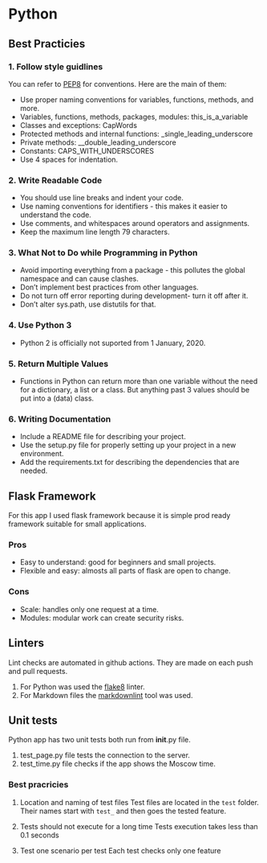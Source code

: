 # Python

## Best Practicies

### 1. Follow style guidlines

You can refer to [PEP8](https://peps.python.org/pep-0008/) for conventions.
Here are the main of them:

- Use proper naming conventions for variables, functions, methods, and more.
- Variables, functions, methods, packages, modules: this_is_a_variable
- Classes and exceptions: CapWords
- Protected methods and internal functions: _single_leading_underscore
- Private methods: __double_leading_underscore
- Constants: CAPS_WITH_UNDERSCORES
- Use 4 spaces for indentation.

### 2. Write Readable Code

- You should use line breaks and indent your code.
- Use naming conventions for identifiers -
  this makes it easier to understand the code.
- Use comments, and whitespaces around operators and assignments.
- Keep the maximum line length 79 characters.

### 3. What Not to Do while Programming in Python

- Avoid importing everything from a package -
  this pollutes the global namespace and can cause clashes.
- Don’t implement best practices from other languages.
- Do not turn off error reporting during development- turn it off after it.
- Don’t alter sys.path, use distutils for that.

### 4. Use Python 3

- Python 2 is officially not suported from 1 January, 2020.

### 5. Return Multiple Values

- Functions in Python can return more than one variable
  without the need for a dictionary, a list or a class.
  But anything past 3 values should be put into a (data) class.

### 6. Writing Documentation

- Include a README file for describing your project.
- Use the setup.py file for properly setting up your project in a new environment.
- Add the requirements.txt for describing the dependencies that are needed.

## Flask Framework

For this app I used flask framework
because it is simple prod ready framework
suitable for small applications.

### Pros

- Easy to understand: good for beginners and small projects.
- Flexible and easy: almosts all parts of flask are open to change.

### Cons

- Scale: handles only one request at a time.
- Modules: modular work can create security risks.

## Linters

Lint checks are automated in github actions.
They are made on each push and pull requests.

1. For Python was used the [flake8](https://pypi.org/project/flake8/) linter.
1. For Markdown files the
   [markdownlint](https://github.com/markdownlint/markdownlint) tool was used.

## Unit tests

Python app has two unit tests both run from __init__.py file.

1. test_page.py file tests the connection to the server.
1. test_time.py file checks if the app shows the Moscow time.

### Best pracricies

1. Location and naming of test files
   Test files are located in the ```test``` folder.
   Their names start with ```test_``` and then goes
   the tested feature.

1. Tests should not execute for a long time
   Tests execution takes less than 0.1 seconds

1. Test one scenario per test
   Each test checks only one feature
